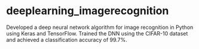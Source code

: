 # deeplearning_imagerecognition
Developed a deep neural network algorithm for image recognition in Python using Keras and TensorFlow.
Trained the DNN using the CIFAR-10 dataset and achieved a classification accuracy of 99.7%.
